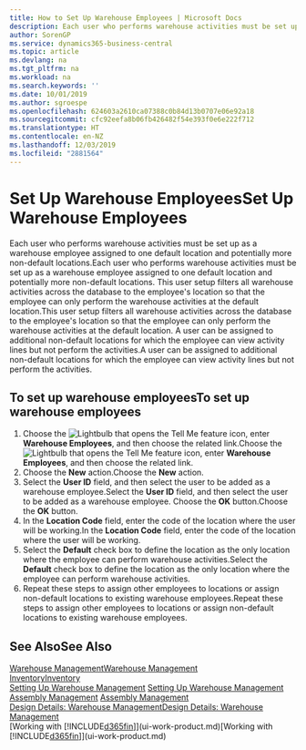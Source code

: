 ```yaml
---
title: How to Set Up Warehouse Employees | Microsoft Docs
description: Each user who performs warehouse activities must be set up as a warehouse employee assigned to one default location and potentially more non-default locations.
author: SorenGP
ms.service: dynamics365-business-central
ms.topic: article
ms.devlang: na
ms.tgt_pltfrm: na
ms.workload: na
ms.search.keywords: ''
ms.date: 10/01/2019
ms.author: sgroespe
ms.openlocfilehash: 624603a2610ca07388c0b84d13b0707e06e92a18
ms.sourcegitcommit: cfc92eefa8b06fb426482f54e393f0e6e222f712
ms.translationtype: HT
ms.contentlocale: en-NZ
ms.lasthandoff: 12/03/2019
ms.locfileid: "2881564"
---
```

# <a name="set-up-warehouse-employees"></a><span data-ttu-id="37d67-103">Set Up Warehouse Employees</span><span class="sxs-lookup"><span data-stu-id="37d67-103">Set Up Warehouse Employees</span></span>
<span data-ttu-id="37d67-104">Each user who performs warehouse activities must be set up as a warehouse employee assigned to one default location and potentially more non-default locations.</span><span class="sxs-lookup"><span data-stu-id="37d67-104">Each user who performs warehouse activities must be set up as a warehouse employee assigned to one default location and potentially more non-default locations.</span></span> <span data-ttu-id="37d67-105">This user setup filters all warehouse activities across the database to the employee's location so that the employee can only perform the warehouse activities at the default location.</span><span class="sxs-lookup"><span data-stu-id="37d67-105">This user setup filters all warehouse activities across the database to the employee's location so that the employee can only perform the warehouse activities at the default location.</span></span> <span data-ttu-id="37d67-106">A user can be assigned to additional non-default locations for which the employee can view activity lines but not perform the activities.</span><span class="sxs-lookup"><span data-stu-id="37d67-106">A user can be assigned to additional non-default locations for which the employee can view activity lines but not perform the activities.</span></span>

## <a name="to-set-up-warehouse-employees"></a><span data-ttu-id="37d67-107">To set up warehouse employees</span><span class="sxs-lookup"><span data-stu-id="37d67-107">To set up warehouse employees</span></span>  
1.  <span data-ttu-id="37d67-108">Choose the ![Lightbulb that opens the Tell Me feature](media/ui-search/search_small.png "Tell me what you want to do") icon, enter **Warehouse Employees**, and then choose the related link.</span><span class="sxs-lookup"><span data-stu-id="37d67-108">Choose the ![Lightbulb that opens the Tell Me feature](media/ui-search/search_small.png "Tell me what you want to do") icon, enter **Warehouse Employees**, and then choose the related link.</span></span>  
2. <span data-ttu-id="37d67-109">Choose the **New** action.</span><span class="sxs-lookup"><span data-stu-id="37d67-109">Choose the **New** action.</span></span>  
3. <span data-ttu-id="37d67-110">Select the **User ID** field, and then select the user to be added as a warehouse employee.</span><span class="sxs-lookup"><span data-stu-id="37d67-110">Select the **User ID** field, and then select the user to be added as a warehouse employee.</span></span> <span data-ttu-id="37d67-111">Choose the **OK** button.</span><span class="sxs-lookup"><span data-stu-id="37d67-111">Choose the **OK** button.</span></span>  
6.  <span data-ttu-id="37d67-112">In the **Location Code** field, enter the code of the location where the user will be working.</span><span class="sxs-lookup"><span data-stu-id="37d67-112">In the **Location Code** field, enter the code of the location where the user will be working.</span></span>  
7.  <span data-ttu-id="37d67-113">Select the **Default** check box to define the location as the only location where the employee can perform warehouse activities.</span><span class="sxs-lookup"><span data-stu-id="37d67-113">Select the **Default** check box to define the location as the only location where the employee can perform warehouse activities.</span></span>  
8.  <span data-ttu-id="37d67-114">Repeat these steps to assign other employees to locations or assign non-default locations to existing warehouse employees.</span><span class="sxs-lookup"><span data-stu-id="37d67-114">Repeat these steps to assign other employees to locations or assign non-default locations to existing warehouse employees.</span></span>  

## <a name="see-also"></a><span data-ttu-id="37d67-115">See Also</span><span class="sxs-lookup"><span data-stu-id="37d67-115">See Also</span></span>  
[<span data-ttu-id="37d67-116">Warehouse Management</span><span class="sxs-lookup"><span data-stu-id="37d67-116">Warehouse Management</span></span>](warehouse-manage-warehouse.md)  
[<span data-ttu-id="37d67-117">Inventory</span><span class="sxs-lookup"><span data-stu-id="37d67-117">Inventory</span></span>](inventory-manage-inventory.md)  
<span data-ttu-id="37d67-118">[Setting Up Warehouse Management](warehouse-setup-warehouse.md)   </span><span class="sxs-lookup"><span data-stu-id="37d67-118">[Setting Up Warehouse Management](warehouse-setup-warehouse.md)   </span></span>  
<span data-ttu-id="37d67-119">[Assembly Management](assembly-assemble-items.md)  </span><span class="sxs-lookup"><span data-stu-id="37d67-119">[Assembly Management](assembly-assemble-items.md)  </span></span>  
[<span data-ttu-id="37d67-120">Design Details: Warehouse Management</span><span class="sxs-lookup"><span data-stu-id="37d67-120">Design Details: Warehouse Management</span></span>](design-details-warehouse-management.md)  
<span data-ttu-id="37d67-121">[Working with [!INCLUDE[d365fin](includes/d365fin_md.md)]](ui-work-product.md)</span><span class="sxs-lookup"><span data-stu-id="37d67-121">[Working with [!INCLUDE[d365fin](includes/d365fin_md.md)]](ui-work-product.md)</span></span>  
